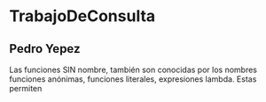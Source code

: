 # TrabajoDeConsulta
## Pedro Yepez
Las funciones SIN nombre, también son conocidas por los nombres funciones anónimas, funciones literales, expresiones lambda.
Estas permiten
